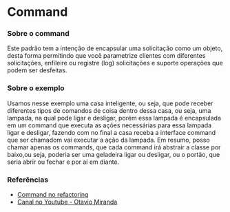 # Command

### Sobre o command
Este padrão tem a intenção de encapsular uma solicitação como um objeto, desta forma permitindo que você parametrize clientes com diferentes solicitações, enfileire ou registre (log) solicitações e suporte operações que podem ser desfeitas.

### Sobre o exemplo
Usamos nesse exemplo uma casa inteligente, ou seja, que pode receber diferentes tipos de comandos de coisa dentro dessa casa, ou seja, uma lampada, na qual pode ligar e desligar, porém essa lampada é encapsulada em um command que executa as ações necessárias para essa lampada ligar e desligar, fazendo com no final a casa receba a interface command que ser chamadom vai executar a ação da lampada. Em resumo, posso chamar apenas os commands, que cada command irá abstrair a classe por baixo,ou seja, poderia ser uma geladeira ligar ou desligar, ou o portão, que seria abrir ou fechar e por aí em diante.

### Referências
 - [Command no refactoring](https://refactoring.guru/design-patterns/command)
 - [Canal no Youtube - Otavio Miranda](https://youtu.be/-lRzadP9kJQ)